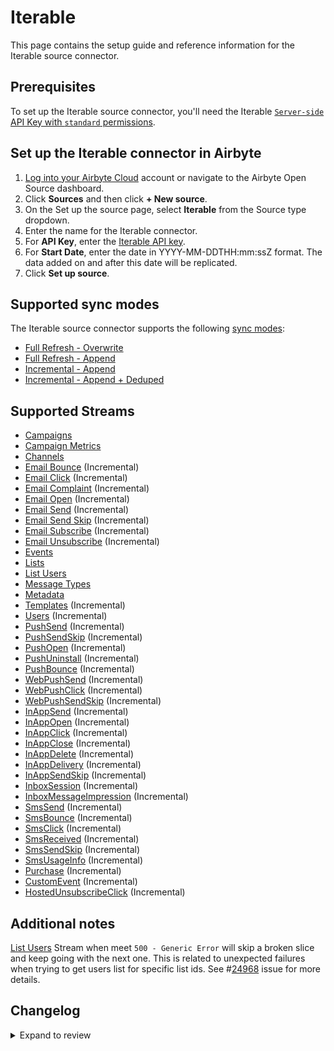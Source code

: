 # Iterable

This page contains the setup guide and reference information for the Iterable source connector.

## Prerequisites

To set up the Iterable source connector, you'll need the Iterable [`Server-side` API Key with `standard` permissions](https://support.iterable.com/hc/en-us/articles/360043464871-API-Keys-).

## Set up the Iterable connector in Airbyte

1. [Log into your Airbyte Cloud](https://cloud.airbyte.com/workspaces) account or navigate to the Airbyte Open Source dashboard.
2. Click **Sources** and then click **+ New source**.
3. On the Set up the source page, select **Iterable** from the Source type dropdown.
4. Enter the name for the Iterable connector.
5. For **API Key**, enter the [Iterable API key](https://support.iterable.com/hc/en-us/articles/360043464871-API-Keys-).
6. For **Start Date**, enter the date in YYYY-MM-DDTHH:mm:ssZ format. The data added on and after this date will be replicated.
7. Click **Set up source**.

## Supported sync modes

The Iterable source connector supports the following [sync modes](https://docs.airbyte.com/cloud/core-concepts#connection-sync-modes):

- [Full Refresh - Overwrite](https://docs.airbyte.com/understanding-airbyte/connections/full-refresh-overwrite/)
- [Full Refresh - Append](https://docs.airbyte.com/understanding-airbyte/connections/full-refresh-append)
- [Incremental - Append](https://docs.airbyte.com/understanding-airbyte/connections/incremental-append)
- [Incremental - Append + Deduped](https://docs.airbyte.com/understanding-airbyte/connections/incremental-append-deduped)

## Supported Streams

- [Campaigns](https://api.iterable.com/api/docs#campaigns_campaigns)
- [Campaign Metrics](https://api.iterable.com/api/docs#campaigns_metrics)
- [Channels](https://api.iterable.com/api/docs#channels_channels)
- [Email Bounce](https://api.iterable.com/api/docs#export_exportDataJson) \(Incremental\)
- [Email Click](https://api.iterable.com/api/docs#export_exportDataJson) \(Incremental\)
- [Email Complaint](https://api.iterable.com/api/docs#export_exportDataJson) \(Incremental\)
- [Email Open](https://api.iterable.com/api/docs#export_exportDataJson) \(Incremental\)
- [Email Send](https://api.iterable.com/api/docs#export_exportDataJson) \(Incremental\)
- [Email Send Skip](https://api.iterable.com/api/docs#export_exportDataJson) \(Incremental\)
- [Email Subscribe](https://api.iterable.com/api/docs#export_exportDataJson) \(Incremental\)
- [Email Unsubscribe](https://api.iterable.com/api/docs#export_exportDataJson) \(Incremental\)
- [Events](https://api.iterable.com/api/docs#events_User_events)
- [Lists](https://api.iterable.com/api/docs#lists_getLists)
- [List Users](https://api.iterable.com/api/docs#lists_getLists_0)
- [Message Types](https://api.iterable.com/api/docs#messageTypes_messageTypes)
- [Metadata](https://api.iterable.com/api/docs#metadata_list_tables)
- [Templates](https://api.iterable.com/api/docs#templates_getTemplates) \(Incremental\)
- [Users](https://api.iterable.com/api/docs#export_exportDataJson) \(Incremental\)
- [PushSend](https://api.iterable.com/api/docs#export_exportDataJson) \(Incremental\)
- [PushSendSkip](https://api.iterable.com/api/docs#export_exportDataJson) \(Incremental\)
- [PushOpen](https://api.iterable.com/api/docs#export_exportDataJson) \(Incremental\)
- [PushUninstall](https://api.iterable.com/api/docs#export_exportDataJson) \(Incremental\)
- [PushBounce](https://api.iterable.com/api/docs#export_exportDataJson) \(Incremental\)
- [WebPushSend](https://api.iterable.com/api/docs#export_exportDataJson) \(Incremental\)
- [WebPushClick](https://api.iterable.com/api/docs#export_exportDataJson) \(Incremental\)
- [WebPushSendSkip](https://api.iterable.com/api/docs#export_exportDataJson) \(Incremental\)
- [InAppSend](https://api.iterable.com/api/docs#export_exportDataJson) \(Incremental\)
- [InAppOpen](https://api.iterable.com/api/docs#export_exportDataJson) \(Incremental\)
- [InAppClick](https://api.iterable.com/api/docs#export_exportDataJson) \(Incremental\)
- [InAppClose](https://api.iterable.com/api/docs#export_exportDataJson) \(Incremental\)
- [InAppDelete](https://api.iterable.com/api/docs#export_exportDataJson) \(Incremental\)
- [InAppDelivery](https://api.iterable.com/api/docs#export_exportDataJson) \(Incremental\)
- [InAppSendSkip](https://api.iterable.com/api/docs#export_exportDataJson) \(Incremental\)
- [InboxSession](https://api.iterable.com/api/docs#export_exportDataJson) \(Incremental\)
- [InboxMessageImpression](https://api.iterable.com/api/docs#export_exportDataJson) \(Incremental\)
- [SmsSend](https://api.iterable.com/api/docs#export_exportDataJson) \(Incremental\)
- [SmsBounce](https://api.iterable.com/api/docs#export_exportDataJson) \(Incremental\)
- [SmsClick](https://api.iterable.com/api/docs#export_exportDataJson) \(Incremental\)
- [SmsReceived](https://api.iterable.com/api/docs#export_exportDataJson) \(Incremental\)
- [SmsSendSkip](https://api.iterable.com/api/docs#export_exportDataJson) \(Incremental\)
- [SmsUsageInfo](https://api.iterable.com/api/docs#export_exportDataJson) \(Incremental\)
- [Purchase](https://api.iterable.com/api/docs#export_exportDataJson) \(Incremental\)
- [CustomEvent](https://api.iterable.com/api/docs#export_exportDataJson) \(Incremental\)
- [HostedUnsubscribeClick](https://api.iterable.com/api/docs#export_exportDataJson) \(Incremental\)

## Additional notes

[List Users](https://api.iterable.com/api/docs#lists_getLists_0) Stream when meet `500 - Generic Error` will skip a broken slice and keep going with the next one. This is related to unexpected failures when trying to get users list for specific list ids. See #[24968](https://github.com/airbytehq/airbyte/issues/24968) issue for more details.

## Changelog

<details>
  <summary>Expand to review</summary>

| Version | Date       | Pull Request                                             | Subject                                                                                                                                                                    |
|:--------|:-----------|:---------------------------------------------------------|:---------------------------------------------------------------------------------------------------------------------------------------------------------------------------|
| 0.6.15 | 2024-10-23 | [47057](https://github.com/airbytehq/airbyte/pull/47057) | Update dependencies |
| 0.6.14 | 2024-10-12 | [46814](https://github.com/airbytehq/airbyte/pull/46814) | Update dependencies |
| 0.6.13 | 2024-10-05 | [46399](https://github.com/airbytehq/airbyte/pull/46399) | Update dependencies |
| 0.6.12 | 2024-09-28 | [46155](https://github.com/airbytehq/airbyte/pull/46155) | Update dependencies |
| 0.6.11 | 2024-09-21 | [45828](https://github.com/airbytehq/airbyte/pull/45828) | Update dependencies |
| 0.6.10 | 2024-09-14 | [45518](https://github.com/airbytehq/airbyte/pull/45518) | Update dependencies |
| 0.6.9 | 2024-09-07 | [45221](https://github.com/airbytehq/airbyte/pull/45221) | Update dependencies |
| 0.6.8 | 2024-08-31 | [45029](https://github.com/airbytehq/airbyte/pull/45029) | Update dependencies |
| 0.6.7 | 2024-08-24 | [44636](https://github.com/airbytehq/airbyte/pull/44636) | Update dependencies |
| 0.6.6 | 2024-08-17 | [44260](https://github.com/airbytehq/airbyte/pull/44260) | Update dependencies |
| 0.6.5 | 2024-08-12 | [43899](https://github.com/airbytehq/airbyte/pull/43899) | Update dependencies |
| 0.6.4 | 2024-08-10 | [43527](https://github.com/airbytehq/airbyte/pull/43527) | Update dependencies |
| 0.6.3 | 2024-08-03 | [43142](https://github.com/airbytehq/airbyte/pull/43142) | Update dependencies |
| 0.6.2 | 2024-07-27 | [42653](https://github.com/airbytehq/airbyte/pull/42653) | Update dependencies |
| 0.6.1 | 2024-07-23 | [42449](https://github.com/airbytehq/airbyte/pull/42449) | Fix OOM errors; bum CDK version |
| 0.6.0 | 2024-07-22 | [41983](https://github.com/airbytehq/airbyte/pull/41983) | Fix OOM errors; update CDK to v3 |
| 0.5.11 | 2024-07-20 | [42228](https://github.com/airbytehq/airbyte/pull/42228) | Update dependencies |
| 0.5.10 | 2024-07-13 | [41684](https://github.com/airbytehq/airbyte/pull/41684) | Update dependencies |
| 0.5.9 | 2024-07-10 | [41401](https://github.com/airbytehq/airbyte/pull/41401) | Update dependencies |
| 0.5.8 | 2024-07-09 | [41293](https://github.com/airbytehq/airbyte/pull/41293) | Update dependencies |
| 0.5.7 | 2024-07-06 | [40811](https://github.com/airbytehq/airbyte/pull/40811) | Update dependencies |
| 0.5.6 | 2024-06-25 | [40362](https://github.com/airbytehq/airbyte/pull/40362) | Update dependencies |
| 0.5.5 | 2024-06-22 | [40080](https://github.com/airbytehq/airbyte/pull/40080) | Update dependencies |
| 0.5.4 | 2024-06-17 | [39382](https://github.com/airbytehq/airbyte/pull/39382) | Refactor state handling for Python incremental streams |
| 0.5.3 | 2024-06-05 | [39142](https://github.com/airbytehq/airbyte/pull/39142) | Updated the `CDK` version to `0.89.0` to fix OOM |
| 0.5.2 | 2024-06-04 | [39077](https://github.com/airbytehq/airbyte/pull/39077) | [autopull] Upgrade base image to v1.2.1 |
| 0.5.1 | 2024-04-24 | [36645](https://github.com/airbytehq/airbyte/pull/36645) | Schema descriptions and CDK 0.80.0 |
| 0.5.0 | 2024-03-18 | [36231](https://github.com/airbytehq/airbyte/pull/36231) | Migrate connector to low-code |
| 0.4.0 | 2024-03-19 | [36267](https://github.com/airbytehq/airbyte/pull/36267) | Pin airbyte-cdk version to `^0` |
| 0.3.0 | 2024-02-20 | [35465](https://github.com/airbytehq/airbyte/pull/35465) | Per-error reporting and continue sync on stream failures |
| 0.2.2 | 2024-02-12 | [35150](https://github.com/airbytehq/airbyte/pull/35150) | Manage dependencies with Poetry. |
| 0.2.1 | 2024-01-12 | [1234](https://github.com/airbytehq/airbyte/pull/1234) | prepare for airbyte-lib |
| 0.2.0   | 2023-09-29 | [28457](https://github.com/airbytehq/airbyte/pull/30931) | Added `userId` to `email_bounce`, `email_click`, `email_complaint`, `email_open`, `email_send` `email_send_skip`, `email_subscribe`, `email_unsubscribe`, `events` streams |
| 0.1.31  | 2023-12-06 | [33106](https://github.com/airbytehq/airbyte/pull/33106) | Base image migration: remove Dockerfile and use the python-connector-base image                                                                                            |
| 0.1.30  | 2023-07-19 | [28457](https://github.com/airbytehq/airbyte/pull/28457) | Fixed TypeError for StreamSlice in debug mode                                                                                                                              |
| 0.1.29  | 2023-05-24 | [26459](https://github.com/airbytehq/airbyte/pull/26459) | Added requests reading timeout 300 seconds                                                                                                                                 |
| 0.1.28  | 2023-05-12 | [26014](https://github.com/airbytehq/airbyte/pull/26014) | Improve 500 handling for Events stream                                                                                                                                     |
| 0.1.27  | 2023-04-06 | [24962](https://github.com/airbytehq/airbyte/pull/24962) | `UserList` stream when meet `500 - Generic Error` will skip a broken slice and keep going with the next one                                                                |
| 0.1.26  | 2023-03-10 | [23938](https://github.com/airbytehq/airbyte/pull/23938) | Improve retry for `500 - Generic Error`                                                                                                                                    |
| 0.1.25  | 2023-03-07 | [23821](https://github.com/airbytehq/airbyte/pull/23821) | Added retry for `500 - Generic Error`, increased max attempts number to `6` to handle `ChunkedEncodingError`                                                               |
| 0.1.24  | 2023-02-14 | [22979](https://github.com/airbytehq/airbyte/pull/22979) | Specified date formatting in specification                                                                                                                                 |
| 0.1.23  | 2023-01-27 | [22011](https://github.com/airbytehq/airbyte/pull/22011) | Set `AvailabilityStrategy` for streams explicitly to `None`                                                                                                                |
| 0.1.22  | 2022-11-30 | [19913](https://github.com/airbytehq/airbyte/pull/19913) | Replace pendulum.parse -> dateutil.parser.parse to avoid memory leak                                                                                                       |
| 0.1.21  | 2022-10-27 | [18537](https://github.com/airbytehq/airbyte/pull/18537) | Improve streams discovery                                                                                                                                                  |
| 0.1.20  | 2022-10-21 | [18292](https://github.com/airbytehq/airbyte/pull/18292) | Better processing of 401 and 429 errors                                                                                                                                    |
| 0.1.19  | 2022-10-05 | [17602](https://github.com/airbytehq/airbyte/pull/17602) | Add check for stream permissions                                                                                                                                           |
| 0.1.18  | 2022-10-04 | [17573](https://github.com/airbytehq/airbyte/pull/17573) | Limit time range for SATs                                                                                                                                                  |
| 0.1.17  | 2022-09-02 | [16067](https://github.com/airbytehq/airbyte/pull/16067) | added new events streams                                                                                                                                                   |
| 0.1.16  | 2022-08-15 | [15670](https://github.com/airbytehq/airbyte/pull/15670) | Api key is passed via header                                                                                                                                               |
| 0.1.15  | 2021-12-06 | [8524](https://github.com/airbytehq/airbyte/pull/8524)   | Update connector fields title/description                                                                                                                                  |
| 0.1.14  | 2021-12-01 | [8380](https://github.com/airbytehq/airbyte/pull/8380)   | Update `Events` stream to use `export/userEvents` endpoint                                                                                                                 |
| 0.1.13  | 2021-11-22 | [8091](https://github.com/airbytehq/airbyte/pull/8091)   | Adjust slice ranges for email streams                                                                                                                                      |
| 0.1.12  | 2021-11-09 | [7780](https://github.com/airbytehq/airbyte/pull/7780)   | Split EmailSend stream into slices to fix premature connection close error                                                                                                 |
| 0.1.11  | 2021-11-03 | [7619](https://github.com/airbytehq/airbyte/pull/7619)   | Bugfix type error while incrementally loading the `Templates` stream                                                                                                       |
| 0.1.10  | 2021-11-03 | [7591](https://github.com/airbytehq/airbyte/pull/7591)   | Optimize export streams memory consumption for large requests                                                                                                              |
| 0.1.9   | 2021-10-06 | [5915](https://github.com/airbytehq/airbyte/pull/5915)   | Enable campaign_metrics stream                                                                                                                                             |
| 0.1.8   | 2021-09-20 | [5915](https://github.com/airbytehq/airbyte/pull/5915)   | Add new streams: campaign_metrics, events                                                                                                                                  |
| 0.1.7   | 2021-09-20 | [6242](https://github.com/airbytehq/airbyte/pull/6242)   | Updated schema for: campaigns, lists, templates, metadata                                                                                                                  |

</details>
